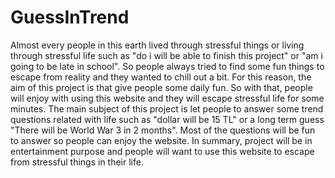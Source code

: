# GuessInTrend

Almost every people in this earth lived through stressful things or
living through stressful life such as "do i will be able to finish this project"
or "am i going to be late in school". So people always tried to find some
fun things to escape from reality and they wanted to chill out a bit. For
this reason, the aim of this project is that give people some daily fun. So
with that, people will enjoy with using this website and they will escape
stressful life for some minutes. The main subject of this project is let 
people to answer some trend questions related with life such as "dollar
will be 15 TL" or a long term guess "There will be World War 3 in 2
months". Most of the questions will be fun to answer so people can enjoy
the website. In summary, project will be in entertainment purpose and
people will want to use this website to escape from stressful things in
their life.
